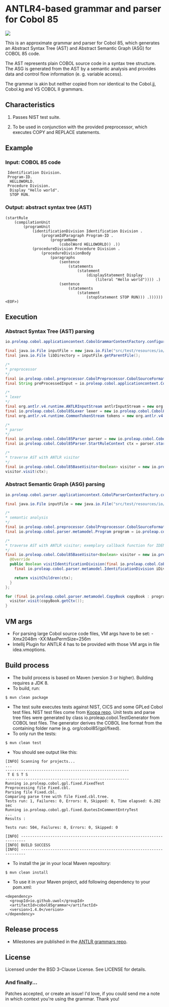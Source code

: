 ANTLR4-based grammar and parser for Cobol 85
============================================

<a href="https://travis-ci.org/uwol/cobol85grammar"><img src="https://api.travis-ci.org/uwol/cobol85grammar.png"></a>

This is an approximate grammar and parser for Cobol 85, which generates an 
Abstract Syntax Tree (AST) and Abstract Semantic Graph (ASG) for COBOL 85 code.

The AST represents plain COBOL source code in a syntax tree structure. 
The ASG is generated from the AST by a semantic analysis and provides data and control 
flow information (e. g. variable access).

The grammar is akin but neither copied from nor identical to the Cobol.jj, 
Cobol.kg and VS COBOL II grammars.


Characteristics
---------------

1. Passes NIST test suite.

2. To be used in conjunction with the provided preprocessor, which executes
   COPY and REPLACE statements.


Example
-------

### Input: COBOL 85 code

```
 Identification Division.
 Program-ID.
  HELLOWORLD.
 Procedure Division.
  Display "Hello world".
  STOP RUN.
```

### Output: abstract syntax tree (AST)

```
(startRule
	(compilationUnit
		(programUnit
			(identificationDivision Identification Division .
				(programIdParagraph Program-ID .
					(programName
						(cobolWord HELLOWORLD)) .))
			(procedureDivision Procedure Division .
				(procedureDivisionBody
					(paragraphs
						(sentence
							(statements
								(statement
									(displayStatement Display
										(literal "Hello world")))) .)
						(sentence
							(statements
								(statement
									(stopStatement STOP RUN))) .)))))) <EOF>)
```


Execution
---------

### Abstract Syntax Tree (AST) parsing

```java
io.proleap.cobol.applicationcontext.CobolGrammarContextFactory.configureDefaultApplicationContext();

final java.io.File inputFile = new java.io.File("src/test/resources/io/proleap/cobol/gpl/variable/HelloWorldVar.cbl");
final java.io.File libDirectory = inputFile.getParentFile();

/*
* preprocessor
*/
final io.proleap.cobol.preprocessor.CobolPreprocessor.CobolSourceFormatEnum format = io.proleap.cobol.preprocessor.CobolPreprocessor.CobolSourceFormatEnum.VARIABLE;
final String preProcessedInput = io.proleap.cobol.applicationcontext.CobolGrammarContext.getInstance().getCobolPreprocessor().process(inputFile, libDirectory, null, format);

/*
* lexer
*/
final org.antlr.v4.runtime.ANTLRInputStream antlrInputStream = new org.antlr.v4.runtime.ANTLRInputStream(preProcessedInput);
final io.proleap.cobol.Cobol85Lexer lexer = new io.proleap.cobol.Cobol85Lexer(antlrInputStream);
final org.antlr.v4.runtime.CommonTokenStream tokens = new org.antlr.v4.runtime.CommonTokenStream(lexer);

/*
* parser
*/
final io.proleap.cobol.Cobol85Parser parser = new io.proleap.cobol.Cobol85Parser(tokens);
final io.proleap.cobol.Cobol85Parser.StartRuleContext ctx = parser.startRule();

/*
* traverse AST with ANTLR visitor
*/
final io.proleap.cobol.Cobol85BaseVisitor<Boolean> visitor = new io.proleap.cobol.Cobol85BaseVisitor<Boolean>();
visitor.visit(ctx);
```

### Abstract Semantic Graph (ASG) parsing

```java
io.proleap.cobol.parser.applicationcontext.CobolParserContextFactory.configureDefaultApplicationContext();

final java.io.File inputFile = new java.io.File("src/test/resources/io/proleap/cobol/gpl/variable/HelloWorldVar.cbl");

/*
* semantic analysis
*/
final io.proleap.cobol.preprocessor.CobolPreprocessor.CobolSourceFormatEnum format = io.proleap.cobol.preprocessor.CobolPreprocessor.CobolSourceFormatEnum.VARIABLE;
final io.proleap.cobol.parser.metamodel.Program program = io.proleap.cobol.parser.applicationcontext.CobolParserContext.getInstance().getParserRunner().analyzeFile(inputFile, null, format);

/*
* traverse AST with ANTLR visitor; exemplary callback function for IDENTIFICATION DIVISION
*/
final io.proleap.cobol.Cobol85BaseVisitor<Boolean> visitor = new io.proleap.cobol.Cobol85BaseVisitor<Boolean>() {
  @Override
  public Boolean visitIdentificationDivision(final io.proleap.cobol.Cobol85Parser.IdentificationDivisionContext ctx) {
    final io.proleap.cobol.parser.metamodel.IdentificationDivision iDiv = (io.proleap.cobol.parser.metamodel.IdentificationDivision) io.proleap.cobol.parser.applicationcontext.CobolParserContext.getInstance().getASGElementRegistry().getASGElement(ctx);

    return visitChildren(ctx);
  }
};

for (final io.proleap.cobol.parser.metamodel.CopyBook copyBook : program.getCopyBooks()) {
  visitor.visit(copyBook.getCtx());
}
```


VM args
-------

* For parsing large Cobol source code files,  VM args have to be set: -Xmx2048m -XX:MaxPermSize=256m
* Intellij Plugin for ANTLR 4 has to be provided with those VM args in file idea.vmoptions.


Build process
-------------

* The build process is based on Maven (version 3 or higher). Building requires a JDK 8.
* To build, run:

```
$ mvn clean package
```

* The test suite executes tests against NIST, CICS and some GPLed Cobol test files. NIST test files come from [Koopa repo](https://github.com/goblindegook/Koopa/tree/master/testsuite/cobol85). Unit tests and parse tree files were generated by class io.proleap.cobol.TestGenerator from COBOL test files. The generator derives the COBOL line format from the containing folder name (e.g. org/cobol85/gpl/fixed).
* To only run the tests:

```
$ mvn clean test
```

* You should see output like this:

```
[INFO] Scanning for projects...
...
-------------------------------------------------------
 T E S T S
-------------------------------------------------------
Running io.proleap.cobol.gpl.fixed.FixedTest
Preprocessing file Fixed.cbl.
Parsing file Fixed.cbl.
Comparing parse tree with file Fixed.cbl.tree.
Tests run: 1, Failures: 0, Errors: 0, Skipped: 0, Time elapsed: 6.202 sec
Running io.proleap.cobol.gpl.fixed.QuotesInCommentEntryTest
...
Results :

Tests run: 504, Failures: 0, Errors: 0, Skipped: 0

[INFO] ------------------------------------------------------------------------
[INFO] BUILD SUCCESS
[INFO] ------------------------------------------------------------------------
```

* To install the jar in your local Maven repository:

```
$ mvn clean install
```

* To use it in your Maven project, add following dependency to your pom.xml:

```
<dependency>
  <groupId>io.github.uwol</groupId>
  <artifactId>cobol85grammar</artifactId>
  <version>1.4.0</version>
</dependency>
```


Release process
---------------

* Milestones are published in the [ANTLR grammars repo](https://github.com/antlr/grammars-v4).


License
-------

Licensed under the BSD 3-Clause License. See LICENSE for details.

### And finally...

Patches accepted, or create an issue!
I'd love, if you could send me a note in which context you're using the grammar. Thank you!
